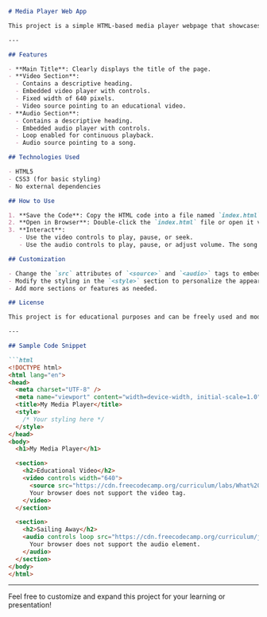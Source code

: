 ```markdown
# Media Player Web App

This project is a simple HTML-based media player webpage that showcases an embedded video and audio player with custom styling. The webpage features a main title, two sections for video and audio content, and adheres to specified accessibility and semantic HTML standards.

---

## Features

- **Main Title**: Clearly displays the title of the page.
- **Video Section**:
  - Contains a descriptive heading.
  - Embedded video player with controls.
  - Fixed width of 640 pixels.
  - Video source pointing to an educational video.
- **Audio Section**:
  - Contains a descriptive heading.
  - Embedded audio player with controls.
  - Loop enabled for continuous playback.
  - Audio source pointing to a song.

## Technologies Used

- HTML5
- CSS3 (for basic styling)
- No external dependencies

## How to Use

1. **Save the Code**: Copy the HTML code into a file named `index.html`.
2. **Open in Browser**: Double-click the `index.html` file or open it via your web browser.
3. **Interact**:
   - Use the video controls to play, pause, or seek.
   - Use the audio controls to play, pause, or adjust volume. The song will loop automatically.

## Customization

- Change the `src` attributes of `<source>` and `<audio>` tags to embed different media files.
- Modify the styling in the `<style>` section to personalize the appearance.
- Add more sections or features as needed.

## License

This project is for educational purposes and can be freely used and modified.

---

## Sample Code Snippet

```html
<!DOCTYPE html>
<html lang="en">
<head>
  <meta charset="UTF-8" />
  <meta name="viewport" content="width=device-width, initial-scale=1.0"/>
  <title>My Media Player</title>
  <style>
    /* Your styling here */
  </style>
</head>
<body>
  <h1>My Media Player</h1>

  <section>
    <h2>Educational Video</h2>
    <video controls width="640">
      <source src="https://cdn.freecodecamp.org/curriculum/labs/What%20is%20the%20map%20method%20and%20how%20does%20it%20work.mp4" type="video/mp4" />
      Your browser does not support the video tag.
    </video>
  </section>

  <section>
    <h2>Sailing Away</h2>
    <audio controls loop src="https://cdn.freecodecamp.org/curriculum/js-music-player/sailing-away.mp3">
      Your browser does not support the audio element.
    </audio>
  </section>
</body>
</html>
```

---

Feel free to customize and expand this project for your learning or presentation!
